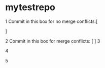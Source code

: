 # mytestrepo

1
Commit in this box for no merge conflicts:[



]

2
Commit in this box for merge conflicts: [
]
3

4

5
